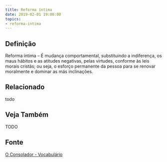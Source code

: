 ```yaml
---
title: Reforma íntima
date: 2019-02-01 19:00:00
topics:
- reforma-intima
---
```


## Definição
Reforma íntima – É mudança comportamental, substituindo a indiferença, os maus
hábitos e as atitudes negativas, pelas virtudes, conforme às leis morais
cristãs; ou seja, o esforço permanente da pessoa para se renovar moralmente e
dominar as más inclinações.

## Relacionado
todo

## Veja Também
TODO

## Fonte
[O Consolador - Vocabulário](http://www.oconsolador.com.br/linkfixo/vocabulario/principal.html)
